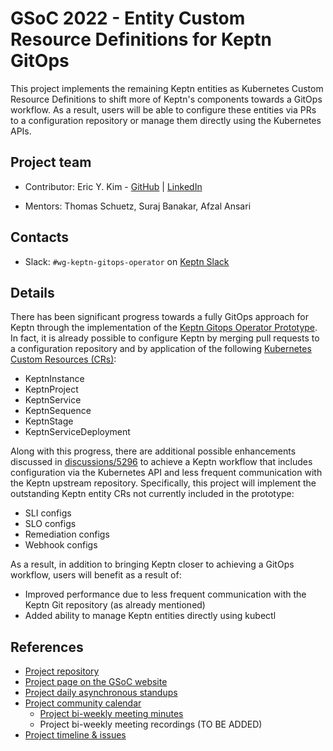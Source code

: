 GSoC 2022 - Entity Custom Resource Definitions for Keptn GitOps
==========

This project implements the remaining Keptn entities as Kubernetes Custom Resource Definitions
to shift more of Keptn's components towards a GitOps workflow.
As a result, users will be able to configure these entities 
via PRs to a configuration repository or manage them directly using the Kubernetes APIs.

## Project team

- Contributor: Eric Y. Kim - [GitHub](https://github.com/eyskim) | [LinkedIn](https://www.linkedin.com/in/eykim195/)

- Mentors:
Thomas Schuetz,
Suraj Banakar,
Afzal Ansari

## Contacts

- Slack: `#wg-keptn-gitops-operator` on [Keptn Slack](https://keptn.sh/community/#slack)

## Details

There has been significant progress towards a fully GitOps approach for Keptn through the implementation of the [Keptn Gitops Operator Prototype](https://github.com/keptn-sandbox/keptn-gitops-operator). In fact, it is already possible to configure Keptn by merging pull requests to a configuration repository and by application of the following [Kubernetes Custom Resources (CRs)](https://github.com/keptn-sandbox/keptn-gitops-operator#custom-resources):
- KeptnInstance
- KeptnProject
- KeptnService
- KeptnSequence
- KeptnStage
- KeptnServiceDeployment

Along with this progress, there are additional possible enhancements discussed in [discussions/5296](https://github.com/keptn/keptn/discussions/5296) to achieve a Keptn workflow that includes configuration via the Kubernetes API and less frequent communication with the Keptn upstream repository. Specifically, this project will implement the outstanding Keptn entity CRs not currently included in the prototype:
- SLI configs
- SLO configs
- Remediation configs
- Webhook configs

As a result, in addition to bringing Keptn closer to achieving a GitOps workflow, users will benefit as a result of:
- Improved performance due to less frequent communication with the Keptn Git repository (as already mentioned)
- Added ability to manage Keptn entities directly using kubectl

## References

* [Project repository](https://github.com/keptn-sandbox/keptn-gitops-operator)
* [Project page on the GSoC website](https://summerofcode.withgoogle.com/programs/2022/projects/yd9z3DBo)
* [Project daily asynchronous standups](https://github.com/keptn-sandbox/keptn-gitops-operator/wiki/GSoC-22:-Entity-CRDs-Asynchronous-Daily-Standups)
* [Project community calendar](https://calendar.google.com/calendar/u/0/embed?src=dynatrace.com_abjrh1ukf18ih477tb1ekag2ag@group.calendar.google.com)
    * [Project bi-weekly meeting minutes](https://docs.google.com/document/d/11bA3hswCThFNZKFGFN5XMyPDvAjpVW3nBvzAw-CXSS4)
    * Project bi-weekly meeting recordings (TO BE ADDED)
* [Project timeline & issues](https://github.com/keptn-sandbox/keptn-gitops-operator/projects/1)
